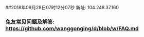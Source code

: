 ##2018年09月28日07时12分07秒 新址: 104.248.37.160
### 兔友常见问题及解答: https://github.com/wanggonging/d/blob/w/FAQ.md
